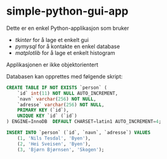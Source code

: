 # simple-python-gui-app

Dette er en enkel Python-applikasjon som bruker
* *tkinter* for å lage et enkelt gui
* *pymysql* for å kontakte en enkel database
* *matplotlib* for å lage et enkelt histogram

Applikasjonen er ikke objektorientert

Databasen kan opprettes med følgende skript:

```sql
CREATE TABLE IF NOT EXISTS `person` (
    `id` int(11) NOT NULL AUTO_INCREMENT,
    `navn` varchar(256) NOT NULL,
    `adresse` varchar(256) NOT NULL,
    PRIMARY KEY (`id`),
    UNIQUE KEY `id` (`id`)
) ENGINE=InnoDB  DEFAULT CHARSET=latin1 AUTO_INCREMENT=4;

INSERT INTO `person` (`id`, `navn`, `adresse`) VALUES
    (1, 'Nils Tesdal', 'Byen'),
    (2, 'Hei Sveisen', 'Byen'),
    (3, 'Bjørn Bjørnsen', 'Skogen');
```
